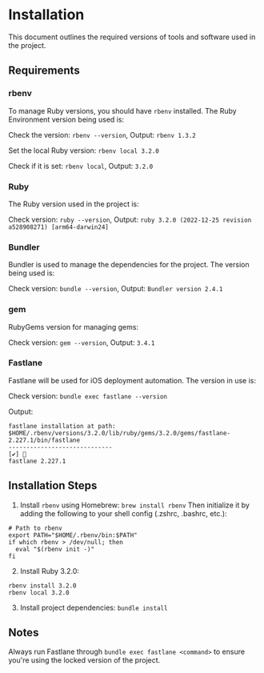 # Installation

This document outlines the required versions of tools and software used in the project.

## Requirements

### rbenv

To manage Ruby versions, you should have `rbenv` installed. The Ruby Environment version being used is:

Check the version: `rbenv --version`, Output: `rbenv 1.3.2`

Set the local Ruby version: `rbenv local 3.2.0`

Check if it is set: `rbenv local`, Output: `3.2.0`

### Ruby

The Ruby version used in the project is:

Check version: `ruby --version`, Output: `ruby 3.2.0 (2022-12-25 revision a528908271) [arm64-darwin24]`

### Bundler

Bundler is used to manage the dependencies for the project. The version being used is:

Check version: `bundle --version`, Output: `Bundler version 2.4.1`

### gem

RubyGems version for managing gems:

Check version: `gem --version`, Output: `3.4.1`

### Fastlane

Fastlane will be used for iOS deployment automation. The version in use is:

Check version: `bundle exec fastlane --version`

Output: 

```
fastlane installation at path:
$HOME/.rbenv/versions/3.2.0/lib/ruby/gems/3.2.0/gems/fastlane-2.227.1/bin/fastlane
-----------------------------
[✔] 🚀 
fastlane 2.227.1
```

## Installation Steps

1. Install `rbenv` using Homebrew: `brew install rbenv`
Then initialize it by adding the following to your shell config (.zshrc, .bashrc, etc.):
```
# Path to rbenv
export PATH="$HOME/.rbenv/bin:$PATH"
if which rbenv > /dev/null; then
  eval "$(rbenv init -)"
fi
```

2. Install Ruby 3.2.0:
```
rbenv install 3.2.0
rbenv local 3.2.0
```

3. Install project dependencies: `bundle install`

## Notes

Always run Fastlane through `bundle exec fastlane <command>` to ensure you're using the locked version of the project.